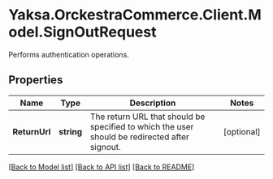 # Yaksa.OrckestraCommerce.Client.Model.SignOutRequest
Performs authentication operations.

## Properties

Name | Type | Description | Notes
------------ | ------------- | ------------- | -------------
**ReturnUrl** | **string** | The return URL that should be specified to which the user should be redirected after signout. | [optional] 

[[Back to Model list]](../README.md#documentation-for-models) [[Back to API list]](../README.md#documentation-for-api-endpoints) [[Back to README]](../README.md)

